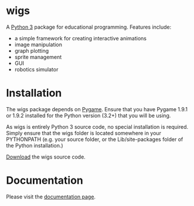# wigs
A [Python 3](http://www.python.org) package for educational programming. Features include:
* a simple framework for creating interactive animations
* image manipulation
* graph plotting
* sprite management
* GUI
* robotics simulator

# Installation
The wigs package depends on [Pygame](http://pygame.org/download.shtml). Ensure that you have Pygame 1.9.1 or 1.9.2 installed for the Python version (3.2+) that you will be using.

As wigs is entirely Python 3 source code, no special installation is required. Simply ensure that the wigs folder is located somewhere in your PYTHONPATH (e.g. your source folder, or the Lib/site-packages folder of the Python installation.)

[Download](https://github.com/dmaccarthy/wigs/releases) the wigs source code.

# Documentation
Please visit the [documentation page](http://dmaccarthy.github.io).
